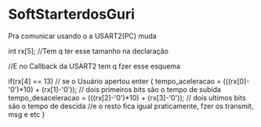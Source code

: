 # SoftStarterdosGuri

Pra comunicar usando o a USART2(PC) muda

int rx[5]; //Tem q ter esse tamanho na declaração

//E no Callback da USART2 tem q fzer esse esquema

if(rx[4] == 13) // se o Usuário apertou enter
{
    tempo_aceleracao = (((rx[0]-'0')*10) + (rx[1]-'0')); // dois primeiros bits são o tempo de subida
    tempo_desaceleracao = (((rx[2]-'0')*10) + (rx[3]-'0')); // dois ultimos bits são o tempo de descida
    //e o resto fica igual praticamente, fzer os transmit, msg e etc
}
